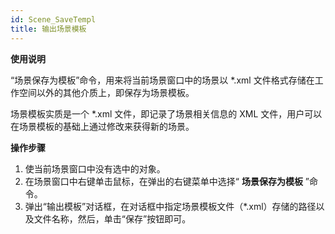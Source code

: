 ```yaml
---
id: Scene_SaveTempl
title: 输出场景模板
---
```

**使用说明**

“场景保存为模板”命令，用来将当前场景窗口中的场景以 *.xml 文件格式存储在工作空间以外的其他介质上，即保存为场景模板。

场景模板实质是一个 *.xml 文件，即记录了场景相关信息的 XML 文件，用户可以在场景模板的基础上通过修改来获得新的场景。

**操作步骤**
  1. 使当前场景窗口中没有选中的对象。
  2. 在场景窗口中右键单击鼠标，在弹出的右键菜单中选择“ **场景保存为模板** ”命令。
  3. 弹出“输出模板”对话框，在对话框中指定场景模板文件（*.xml）存储的路径以及文件名称，然后，单击“保存”按钮即可。



